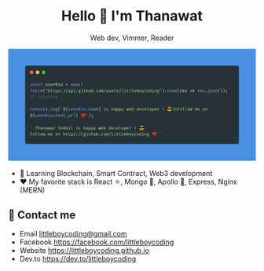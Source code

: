 <h1 align="center">Hello 👋 I'm Thanawat</h1>
<p align="center">Web dev, Vimmer, Reader</p>

![Cover](carbon%20%281%29.png)

- 🚀 Learning Blockchain, Smart Contract, Web3 development
- ❤️ My favorite stack is React ⚛️, Mongo 🐘, Apollo 🚀, Express, Nginx (MERN)

## 💬 Contact me
- Email littleboycoding@gmail.com  
- Facebook https://facebook.com/littleboycoding  
- Website https://littleboycoding.github.io  
- Dev.to https://dev.to/littleboycoding

